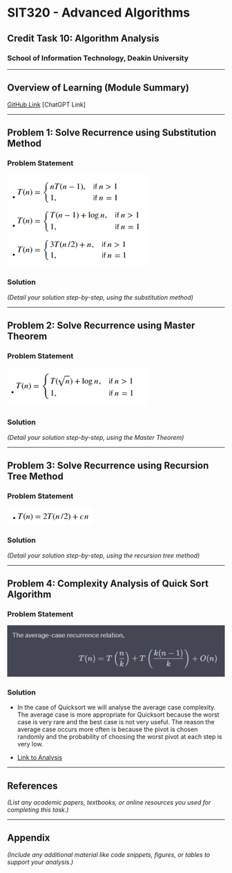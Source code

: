 # SIT320 - Advanced Algorithms
## Credit Task 10: Algorithm Analysis
### School of Information Technology, Deakin University

---

## Overview of Learning (Module Summary)
[GitHub Link](https://github.com/bennyp85/sit320-advanced-algorithms/tree/master/module%2010)
[ChatGPT Link]

---

## Problem 1: Solve Recurrence using Substitution Method

### Problem Statement
![image](Screenshot1.png)

### Solution
*(Detail your solution step-by-step, using the substitution method)*

---

## Problem 2: Solve Recurrence using Master Theorem

### Problem Statement
![image](Screenshot2.png)

### Solution
*(Detail your solution step-by-step, using the Master Theorem)*

---

## Problem 3: Solve Recurrence using Recursion Tree Method

### Problem Statement
![image](Screenshot3.png)
### Solution
*(Detail your solution step-by-step, using the recursion tree method)*

---

## Problem 4: Complexity Analysis of Quick Sort Algorithm

### Problem Statement
![image](Screenshot5.png)

### Solution
- In the case of Quicksort we will analyse the average case complexity. The average case is more appropriate for Quicksort because the worst case is very rare and the best case is not very useful. The reason the average case occurs more often is because the pivot is chosen randomly and the probability of choosing the worst pivot at each step is very low.

- [Link to Analysis](https://github.com/bennyp85/sit320-advanced-algorithms/blob/master/module%2010/task-four.md)
---

## References
*(List any academic papers, textbooks, or online resources you used for completing this task.)*

---

## Appendix
*(Include any additional material like code snippets, figures, or tables to support your analysis.)*
